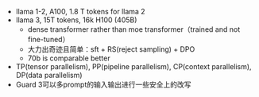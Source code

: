- llama 1-2, A100, 1.8 T tokens for llama 2
- llama 3, 15T tokens, 16k H100 (405B)
    - dense transformer rather than moe transformer（trained and not fine-tuned）
    - 大力出奇迹且简单：sft + RS(reject sampling) + DPO
    - 70b is comparable better
- TP(tensor parallelism), PP(pipeline parallelism), CP(context parallelism), DP(data parallelism)
- Guard 3可以多prompt的输入输出进行一些安全上的改写